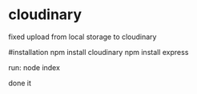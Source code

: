 # cloudinary
fixed upload from local storage to cloudinary 


#installation
npm install cloudinary
npm install express

run: node index

done it

